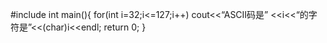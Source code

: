 #include
int main(){
for(int i=32;i<=127;i++)
cout<<“ASCII码是”
<<i<<“的字符是”<<(char)i<<endl;
return 0;
}
